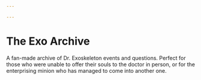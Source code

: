 ```yaml
---

---
```


# The Exo Archive

A fan-made archive of Dr. Exoskeleton events and questions.
Perfect for those who were unable to offer their souls to the doctor in person, or for the enterprising minion who has managed to come into another one.

